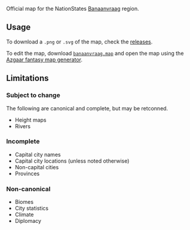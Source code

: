Official map for the NationStates [Banaanvraag](https://nationstates.net/region=Banaanvraag) region.

## Usage
To download a `.png` or `.svg` of the map, check the [releases](https://github.com/FWDekker/banaanvraag-map/releases).

To edit the map, download [`banaanvraag.map`](https://github.com/FWDekker/banaanvraag-map/blob/main/banaanvraag.map) and open the map using the [Azgaar fantasy map generator](https://azgaar.github.io/Fantasy-Map-Generator/).

## Limitations
### Subject to change
The following are canonical and complete, but may be retconned.

* Height maps
* Rivers

### Incomplete
* Capital city names
* Capital city locations (unless noted otherwise)
* Non-capital cities
* Provinces

### Non-canonical
* Biomes
* City statistics
* Climate
* Diplomacy
